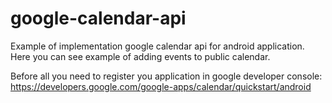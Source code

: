 # google-calendar-api
Example of implementation google calendar api for android application.
Here you can see example of adding events to public calendar.

Before all you need to register you application in google developer console:
https://developers.google.com/google-apps/calendar/quickstart/android


